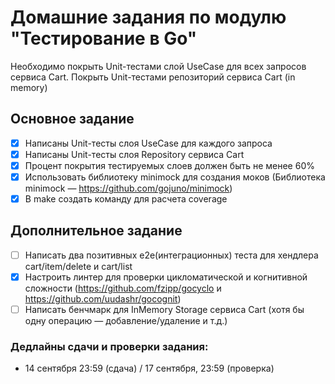 # Домашние задания по модулю "Тестирование в Go"

Необходимо покрыть Unit-тестами слой UseCase для всех запросов сервиса Cart. Покрыть Unit-тестами репозиторий сервиса Cart (in memory)

## Основное задание

- [x] Написаны Unit-тесты слоя UseCase для каждого запроса
- [x] Написаны Unit-тесты слоя Repository сервиса Cart
- [x] Процент покрытия тестируемых слоев должен быть не менее 60%
- [x] Использовать библиотеку minimock для создания моков (Библиотека minimock — https://github.com/gojuno/minimock)
- [x] В make создать команду для расчета coverage

## Дополнительное задание

- [ ] Написать два позитивных e2e(интеграционных) теста для хендлера cart/item/delete и cart/list
- [x] Настроить линтер для проверки цикломатической и когнитивной сложности (https://github.com/fzipp/gocyclo и https://github.com/uudashr/gocognit)
- [ ] Написать бенчмарк для InMemory Storage сервиса Cart (хотя бы одну операцию — добавление/удаление и т.д.)

### Дедлайны сдачи и проверки задания: 
- 14 сентября 23:59 (сдача) / 17 сентября, 23:59 (проверка)
